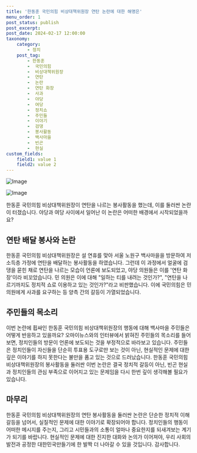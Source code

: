 ```yaml
---
title: '한동훈 국민의힘 비상대책위원장 연탄 논란에 대한 해명은'
menu_order: 1
post_status: publish
post_excerpt: 
post_date: 2024-02-17 12:00:00
taxonomy:
    category:
        - 정치
    post_tag:
        - 한동훈
        -  국민의힘
        -  비상대책위원장
        -  연탄
        -  논란
        -  연탄 화장
        -  사과
        -  야당
        -  여당
        -  정치쇼
        -  주민들
        -  이야기
        -  검댕
        -  봉사활동
        -  백사마을
        -  빈곤
        -  현실
custom_fields:
    field1: value 1
    field2: value 2
---
```


![Image](https://imgnews.pstatic.net/image/028/2024/02/11/0002676503_001_20240211192322257.jpg?type=w647)

![Image](https://imgnews.pstatic.net/image/028/2024/02/11/0002676503_002_20240211192322282.jpg?type=w647)

한동훈 국민의힘 비상대책위원장이 연탄을 나르는 봉사활동을 했는데, 이를 둘러싼 논란이 터졌습니다. 야당과 여당 사이에서 일어난 이 논란은 어떠한 배경에서 시작되었을까요?
## 연탄 배달 봉사와 논란
한동훈 국민의힘 비상대책위원장은 설 연휴를 맞아 서울 노원구 백사마을을 방문하여 저소득층 가정에 연탄을 배달하는 봉사활동을 하였습니다. 그런데 이 과정에서 얼굴에 검댕을 묻힌 채로 연탄을 나르는 모습이 언론에 보도되었고, 야당 의원들은 이를 '연탄 화장'이라 비꼬았습니다.
민 의원은 이에 대해 "일하는 티를 내려는 것인가?", "연탄을 나르기까지도 정치적 쇼로 이용하고 있는 것인가?"라고 비판했습니다. 이에 국민의힘은 민 의원에게 사과를 요구하는 등 양측 간의 갈등이 가열되었습니다.
## 주민들의 목소리
이번 논란에 휩싸인 한동훈 국민의힘 비상대책위원장의 행동에 대해 백사마을 주민들은 어떻게 반응하고 있을까요? 오마이뉴스와의 인터뷰에서 밝혀진 주민들의 목소리를 들어보면, 정치인들의 방문이 언론에 보도되는 것을 부정적으로 바라보고 있습니다. 주민들은 정치인들이 자신들을 단순히 투표용 도구로만 보는 것이 아닌, 현실적인 문제에 대한 깊은 이야기를 하지 못한다는 불만을 품고 있는 것으로 드러났습니다.
한동훈 국민의힘 비상대책위원장의 봉사활동을 둘러싼 이번 논란은 결국 정치적 갈등이 아닌, 빈곤 현실과 정치인들의 관심 부족으로 이어지고 있는 문제임을 다시 한번 깊이 생각해볼 필요가 있습니다.
## 마무리
한동훈 국민의힘 비상대책위원장의 연탄 봉사활동을 둘러싼 논란은 단순한 정치적 이해갈등을 넘어서, 실질적인 문제에 대한 이야기로 확장되어야 합니다. 정치인들의 행동이 어떠한 메시지를 주는지, 그리고 시민들과의 소통이 얼마나 중요한지를 되새겨보는 계기가 되기를 바랍니다. 현실적인 문제에 대한 진지한 대화와 논의가 이어져야, 우리 사회의 발전과 공정한 대한민국만들기에 한 발짝 더 나아갈 수 있을 것입니다. 감사합니다.
